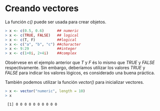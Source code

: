 
# Creando vectores

La función _c()_ puede ser usada para crear objetos.


```r
> x <- c(0.5, 0.6)      ## numeric
> x <- c(TRUE, FALSE)   ## logical
> x <- c(T, F)          ##logical
> x <- c("a", "b", "c") ##character
> x <- 9:29             ##integer
> x <- c(1+0i, 2+4i)    ##complex
```

Obsérvese en el ejemplo anterior que _T_ y _F_ és lo mismo que _TRUE_ y _FALSE_ respectivamente. Sin embargo, deberíamos utilizar los valores _TRUE_ y _FALSE_ para indicar los valores lógicos, es considerado una buena práctica.

También podemos utilizar la función _vector()_ para inicializar vectores.


```r
> x <- vector("numeric", length = 10)
> x
```

```
 [1] 0 0 0 0 0 0 0 0 0 0
```

